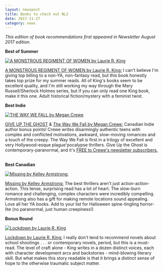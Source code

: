 ```yaml
---
layout: newspost
title: Books to check out NL2
date: 2017-11-27
category: news
---
```


*This edition of book recommendations first appeared in Newsletter August 2017 edition.*

**Best of Summer**

[![A MONSTROUS REGIMENT OF WOMEN by Laurie R. King](https://gallery.mailchimp.com/5d9ccc35d544fcc85135fb8ae/images/66faee30-4fb8-4984-a29a-a31876611a91.jpg)](https://www.goodreads.com/book/show/104737.A_Monstrous_Regiment_of_Women)

[A MONSTROUS REGIMENT OF WOMEN by Laurie R. King:](https://www.goodreads.com/book/show/104737.A_Monstrous_Regiment_of_Women) I can't believe I'm giving top billing to a non-YA, non-fantasy read, but this book honestly takes top prize for my summer reads. All of King's books seem to be excellent quality, and I'm still working my way through the Mary Russell/Sherlock Holmes series, but if you can only read one King book, make it this one. Adult historical fiction/mystery with a feminist twist.
 
 
**Best Indie**

[![THE WAY WE FALL by Megan Crewe](https://gallery.mailchimp.com/5d9ccc35d544fcc85135fb8ae/images/ec50d252-5438-4c53-8227-f0e428cc4af4.jpg)](https://www.goodreads.com/book/show/8573632-the-way-we-fall)

[GIVE UP THE GHOST](https://www.goodreads.com/book/show/6240223-give-up-the-ghost) & [The Way We Fall by Megan Crewe:](https://www.goodreads.com/book/show/8573632-the-way-we-fall) Canadian Indie author bonus points! Crewe writes disarmingly authentic teens with complex and conflicted motivations, awkward, slow-moving romances and a touch of the creepy. The Way We Fall is first in a trilogy of excellent and very Hollywood-esque plague'pocalypse thrillers. Give Up the Ghost is contemporary-paranormal, and it's [FREE to Crewe's newsletter subscribers.](http://www.subscribepage.com/GiveUpTheGhost)
 
 
**Best Canadian**

[![Missing by Kelley Armstrong:](https://gallery.mailchimp.com/5d9ccc35d544fcc85135fb8ae/images/4c4d3281-344e-4c6f-ae16-587f3c53980e.jpg)](https://www.goodreads.com/book/show/25487124-missing?ac=1&from_search=true)

[Missing by Kelley Armstrong:](https://www.goodreads.com/book/show/25487124-missing?ac=1&from_search=true) The best thrillers aren't just action-action-action. This tense, surprising read has a lot of heart. The slow-burn romance and challenging, complex characters were incredibly compelling. Armstrong also has a gift for making remote locations sound appealing. Love all her YA books. Add to your list for Halloween spine-tingling horror-lite (no paranormal, just human creepiness!) <br>


**Bonus Round**

[![Lockdown by Laurie R. King](https://images.gr-assets.com/books/1486052805l/32337121.jpg)](https://www.goodreads.com/book/show/32337121-lockdown)

[Lockdown by Laurie R. King:](https://www.goodreads.com/book/show/32337121-lockdown) I really don't tend to recommend novels about school shootings . . . or contemporary novels, period, but this is a must-read. The level of craft alone - King writes in a dozen distinct voices, each with character development arcs and backstories - mind-blowing literary skill. But what makes this story readable is that it brings a distinct sense of hope to the otherwise traumatic subject matter.
